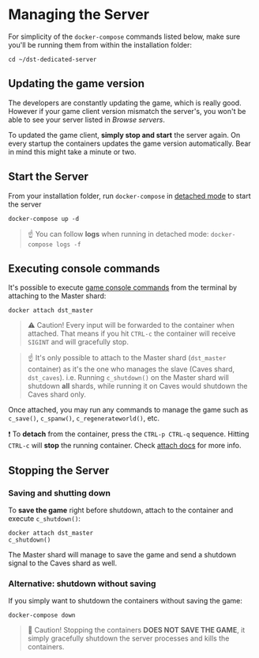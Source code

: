 # Managing the Server

For simplicity of the `docker-compose` commands listed below, make sure you'll be running them from within the installation folder:

    cd ~/dst-dedicated-server

## Updating the game version

The developers are constantly updating the game, which is really good. However if your game client version mismatch the server's, you won't be able to see your server listed in _Browse servers_.

To updated the game client, **simply stop and start** the server again. On every startup the containers updates the game version automatically. Bear in mind this might take a minute or two.

## Start the Server

From your installation folder, run `docker-compose` in [detached mode](https://docs.docker.com/compose/reference/up/) to start the server

    docker-compose up -d

> :point_up: You can follow **logs** when running in detached mode: `docker-compose logs -f`

## Executing console commands

It's possible to execute [game console commands](http://dontstarve.wikia.com/wiki/Console/Don%27t_Starve_Together_Commands) from the terminal by attaching to the Master shard:

    docker attach dst_master

> :warning: Caution! Every input will be forwarded to the container when attached. That means if you hit `CTRL-c` the container will receive `SIGINT` and will gracefully stop.

> :point_up: It's only possible to attach to the Master shard (`dst_master` container) as it's the one who manages the slave (Caves shard, `dst_caves`). i.e. Running `c_shutdown()` on the Master shard will shutdown **all** shards, while running it on Caves would shutdown the Caves shard only.

Once attached, you may run any commands to manage the game such as `c_save()`, `c_spanw()`, `c_regenerateworld()`, etc.

:exclamation: To **detach** from the container, press the `CTRL-p CTRL-q` sequence. Hitting `CTRL-c` will **stop** the running container. Check [attach docs](https://docs.docker.com/engine/reference/commandline/attach/#extended-description) for more info.

## Stopping the Server

### Saving and shutting down

To **save the game** right before shutdown, attach to the container and execute `c_shutdown()`:

    docker attach dst_master
    c_shutdown()

The Master shard will manage to save the game and send a shutdown signal to the Caves shard as well.

### Alternative: shutdown without saving

If you simply want to shutdown the containers without saving the game:

    docker-compose down

> :stop_sign: Caution! Stopping the containers **DOES NOT SAVE THE GAME**, it simply gracefully shutdown the server processes and kills the containers.
